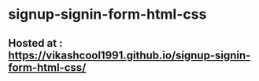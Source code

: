 # signup-signin-form-html-css

## Hosted at : https://vikashcool1991.github.io/signup-signin-form-html-css/